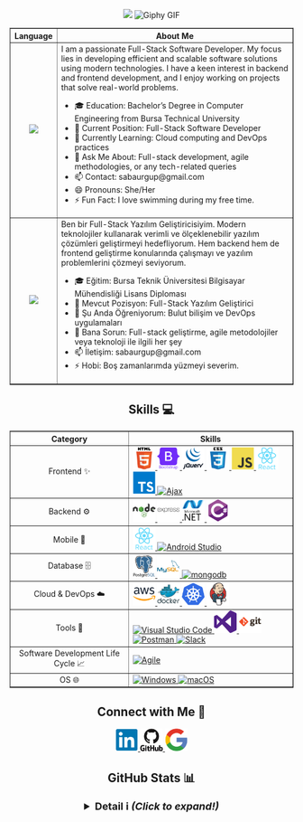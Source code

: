 <p align="center">
    <img src="https://readme-typing-svg.herokuapp.com/?lines=Hi+there,+I%27m+Saba+%C3%9Crg%C3%BCp+%F0%9F%91%8B;Welcome+to+My+Github+Profile&font=Fira%20Code&center=true&width=740&height=45&color=293462&vCenter=true&size=30">
    <img src="https://media.giphy.com/media/dyF6DUAHJ2sS1h1CMu/giphy.gif" width="480" height="269" alt="Giphy GIF"  style="" frameBorder="0" class="giphy-embed" allowFullScree>    
</p>

<table align="center" border="1" width="80%" cellpadding="10" cellspacing="10">
    <thead>
      <tr>
        <th>Language</th>
        <th>About Me</th>
      </tr>
    </thead>
    <tbody>
      <tr>
          <td align="center"><img src="https://bewerbung.co/wp-content/uploads/2018/07/bewerbung-englisch.jpg" width='96'></td>
          <td>
              I am a passionate Full-Stack Software Developer. My focus lies in developing efficient and scalable software solutions using modern technologies. I have a keen interest in backend and frontend development, and I enjoy working on projects that solve real-world problems.
              <ul>
                  <li>🎓 Education: Bachelor’s Degree in Computer Engineering from Bursa Technical University</li>
                  <li>🏢 Current Position: Full-Stack Software Developer</li>
                  <li>🌱 Currently Learning: Cloud computing and DevOps practices</li>
                  <li>💬 Ask Me About: Full-stack development, agile methodologies, or any tech-related queries</li>
                  <li>📫 Contact: sabaurgup@gmail.com</li>
                  <li>😄 Pronouns: She/Her</li>
                  <li>⚡ Fun Fact: I love swimming during my free time.</li>
              </ul> 
          </td>
      </tr>
      <tr>
          <td align="center"><img src="https://upload.wikimedia.org/wikipedia/commons/thumb/b/b4/Flag_of_Turkey.svg/1200px-Flag_of_Turkey.svg.png" width='96'></td>
          <td>
              Ben bir Full-Stack Yazılım Geliştiricisiyim. Modern teknolojiler kullanarak verimli ve ölçeklenebilir yazılım çözümleri geliştirmeyi hedefliyorum. Hem backend hem de frontend geliştirme konularında çalışmayı ve yazılım problemlerini çözmeyi seviyorum.
              <ul>
                  <li>🎓 Eğitim: Bursa Teknik Üniversitesi Bilgisayar Mühendisliği Lisans Diploması</li>
                  <li>🏢 Mevcut Pozisyon: Full-Stack Yazılım Geliştirici</li>
                  <li>🌱 Şu Anda Öğreniyorum: Bulut bilişim ve DevOps uygulamaları</li>
                  <li>💬 Bana Sorun: Full-stack geliştirme, agile metodolojiler veya teknoloji ile ilgili her şey</li>
                  <li>📫 İletişim: sabaurgup@gmail.com</li>
                  <li>⚡ Hobi: Boş zamanlarımda yüzmeyi severim.</li>
              </ul> 
          </td>
      </tr>
    </tbody>
</table>

<h2 align="center">Skills 💻 </h2>

<table align="center" border="1" width="80%" cellpadding="10" cellspacing="10">
    <thead>
      <tr>
        <th>Category</th>
        <th>Skills</th>
      </tr>
    </thead>
    <tbody>
      <tr>
          <td align="center">Frontend ✨ </td>
          <td>
              <a href="https://developer.mozilla.org/en-US/docs/Web/HTML" target="_blank" rel="noreferrer">
                <img src="https://raw.githubusercontent.com/devicons/devicon/master/icons/html5/html5-original-wordmark.svg" alt="html5" width="40" height="40"/>
            </a>
            <a href="https://getbootstrap.com" target="_blank" rel="noreferrer">
                <img src="https://raw.githubusercontent.com/devicons/devicon/master/icons/bootstrap/bootstrap-plain-wordmark.svg" alt="bootstrap" width="40" height="40"/>
            </a>
            <a href="https://jquery.com" target="_blank" rel="noreferrer">
                <img src="https://raw.githubusercontent.com/devicons/devicon/master/icons/jquery/jquery-original-wordmark.svg" alt="jquery" width="40" height="40"/>
            </a>
            <a href="https://developer.mozilla.org/en-US/docs/Web/CSS" target="_blank" rel="noreferrer">
                <img src="https://raw.githubusercontent.com/devicons/devicon/master/icons/css3/css3-original-wordmark.svg" alt="css3" width="40" height="40"/>
            </a>
            <a href="https://developer.mozilla.org/en-US/docs/Web/JavaScript" target="_blank" rel="noreferrer">
                <img src="https://raw.githubusercontent.com/devicons/devicon/master/icons/javascript/javascript-original.svg" alt="javascript" width="40" height="40"/>
            </a>
            <a href="https://reactjs.org" target="_blank" rel="noreferrer">
                <img src="https://raw.githubusercontent.com/devicons/devicon/master/icons/react/react-original-wordmark.svg" alt="react" width="40" height="40"/>
            </a>
            <a href="https://www.typescriptlang.org/" target="_blank" rel="noreferrer">
                <img src="https://raw.githubusercontent.com/devicons/devicon/master/icons/typescript/typescript-original.svg" alt="typescript" width="40" height="40"/>
            </a>
            <a href="https://jquery.com" target="_blank" rel="noreferrer">
                <img src="https://upload.wikimedia.org/wikipedia/commons/thumb/a/a1/AJAX_logo_by_gengns.svg/2560px-AJAX_logo_by_gengns.svg.png" width="60" height="40" alt="Ajax"/> 
            </a>
          </td>
      </tr>
      <tr>
          <td align="center">Backend ⚙️ </td>
          <td>
              <a href="https://nodejs.org" target="_blank" rel="noreferrer">
                <img src="https://raw.githubusercontent.com/devicons/devicon/master/icons/nodejs/nodejs-original-wordmark.svg" alt="nodejs" width="40" height="40"/>
            </a>
            <a href="https://expressjs.com" target="_blank" rel="noreferrer">
                <img src="https://raw.githubusercontent.com/devicons/devicon/master/icons/express/express-original-wordmark.svg" alt="express" width="40" height="40"/>
            </a>
            <a href="https://dotnet.microsoft.com" target="_blank" rel="noreferrer">
                <img src="https://raw.githubusercontent.com/devicons/devicon/master/icons/dot-net/dot-net-original-wordmark.svg" width="40" height="40" />
            </a>
            <a href="https://docs.microsoft.com/en-us/dotnet/csharp/" target="_blank" rel="noreferrer">
                <img src="https://raw.githubusercontent.com/devicons/devicon/master/icons/csharp/csharp-original.svg" alt="csharp" width="40" height="40"/>
            </a>
          </td>
      </tr>
      <tr>
          <td align="center">Mobile 📱 </td>
          <td>
            <a href="https://reactnative.dev/" target="_blank" rel="noreferrer">
                <img src="https://raw.githubusercontent.com/devicons/devicon/master/icons/react/react-original-wordmark.svg" alt="react-native" width="40" height="40"/>
            </a>
            <a href="https://developer.android.com/studio" target="_blank" rel="noreferrer">
                <img src="https://developer.android.com/images/logos/android.svg" alt="Android Studio" width="40" height="40"/>
            </a>
          </td>
      </tr>
      <tr>
          <td align="center">Database 🗄️ </td>
          <td>
            <a href="https://www.postgresql.org" target="_blank" rel="noreferrer">
                <img src="https://raw.githubusercontent.com/devicons/devicon/master/icons/postgresql/postgresql-original-wordmark.svg" alt="postgresql" width="40" height="40"/>
            </a>
            <a href="https://www.mysql.com/" target="_blank" rel="noreferrer">
                <img src="https://raw.githubusercontent.com/devicons/devicon/master/icons/mysql/mysql-original-wordmark.svg" alt="mysql" width="40" height="40"/>
            </a>
            <a href="https://www.mongodb.com/" target="_blank" rel="noreferrer">
                <img src="https://webimages.mongodb.com/_com_assets/cms/kuyjf3vea2hg34taa-horizontal_default_slate_blue.svg?auto=format%252Ccompress" width="80" height="40" alt="mongodb"/>
            </a>
          </td>
      </tr>
      <tr>
          <td align="center">Cloud & DevOps ☁️ </td>
          <td>
            <a href="https://aws.amazon.com/" target="_blank" rel="noreferrer">
                <img src="https://raw.githubusercontent.com/devicons/devicon/master/icons/amazonwebservices/amazonwebservices-original-wordmark.svg" alt="AWS" width="40" height="40"/>
            </a>
            <a href="https://www.docker.com/" target="_blank" rel="noreferrer">
                <img src="https://raw.githubusercontent.com/devicons/devicon/master/icons/docker/docker-original-wordmark.svg" alt="Docker" width="40" height="40"/>
            </a>
            <a href="https://kubernetes.io/" target="_blank" rel="noreferrer">
                <img src="https://raw.githubusercontent.com/devicons/devicon/master/icons/kubernetes/kubernetes-original.svg" alt="Kubernetes" width="40" height="40"/>
            </a>
            <a href="https://www.jenkins.io/" target="_blank" rel="noreferrer">
                <img src="https://raw.githubusercontent.com/devicons/devicon/master/icons/jenkins/jenkins-original.svg" alt="Jenkins" width="40" height="40"/>
            </a>
          </td>
      </tr>
      <tr>
          <td align="center">Tools 🚀 </td>
          <td>
            <a href="https://code.visualstudio.com/" target="_blank" rel="noreferrer">
                <img src="https://user-images.githubusercontent.com/59020581/117362577-18555280-aec4-11eb-94ef-401c9f28eb38.png" alt="Visual Studio Code" width="40" height="40"/>
            </a>
            <a href="https://visualstudio.microsoft.com/" target="_blank" rel="noreferrer">
                <img src="https://raw.githubusercontent.com/devicons/devicon/master/icons/visualstudio/visualstudio-plain.svg" alt="Visual Studio" width="40" height="40"/>
            </a>
            <a href="https://git-scm.com/" target="_blank" rel="noreferrer">
                <img src="https://raw.githubusercontent.com/devicons/devicon/master/icons/git/git-original-wordmark.svg" alt="Git" width="40" height="40"/>
            </a>
            <a href="https://postman.com" target="_blank" rel="noreferrer">
                <img src="https://www.vectorlogo.zone/logos/getpostman/getpostman-icon.svg" alt="Postman" width="40" height="40"/>
            </a>
            <a href="https://slack.com/" target="_blank" rel="noreferrer">
                <img src="https://upload.wikimedia.org/wikipedia/commons/thumb/b/b9/Slack_Technologies_Logo.svg/2560px-Slack_Technologies_Logo.svg.png" width="80" height="30" alt="Slack"/>
            </a>
          </td>
      </tr>
      <tr>
          <td align="center">Software Development Life Cycle 📈 </td>
          <td>
            <a href="https://en.wikipedia.org/wiki/Agile_software_development" target="_blank" rel="noreferrer">
                <img src="https://img.shields.io/badge/-Agile-333333?style=flat&logo=agile" alt="Agile" width="60" height="40"/>
            </a>
          </td>
      </tr>
      <tr>
          <td align="center">OS 🌐 </td>
          <td>
            <a href="https://www.microsoft.com/windows" target="_blank" rel="noreferrer">
                <img src="https://upload.wikimedia.org/wikipedia/commons/thumb/5/5f/Windows_logo_-_2012.svg/480px-Windows_logo_-_2012.svg.png" width="40" height="40" alt="Windows"/>
            </a>
            <a href="https://www.apple.com/macos/" target="_blank" rel="noreferrer">
                <img src="https://user-images.githubusercontent.com/81612480/170157154-a7c13e18-f437-4e10-8ed3-8b10339482f5.png" width="40" height="40" alt="macOS"/>
            </a>
          </td>
      </tr>
    </tbody>
</table>

<h2 align="center">Connect with Me 🔗 </h2>

<p align="center">
    <a href="https://www.linkedin.com/in/saba-urgup/" target="_blank" rel="noreferrer">
        <img src="https://raw.githubusercontent.com/devicons/devicon/master/icons/linkedin/linkedin-original.svg" alt="linkedin" width="40" height="40"/>
    </a>
    <a href="https://github.com/SabaUrgup" target="_blank" rel="noreferrer">
        <img src="https://raw.githubusercontent.com/devicons/devicon/master/icons/github/github-original-wordmark.svg" alt="github" width="40" height="40"/>
    </a>
    <a href="mailto:sabaurgup@gmail.com" target="_blank" rel="noreferrer">
        <img src="https://raw.githubusercontent.com/devicons/devicon/master/icons/google/google-original.svg" alt="email" width="40" height="40"/>
    </a>
</p>

<h2 align="center">GitHub Stats 📊 </h2>

<details align="center">
    <summary style="font-weight: bold; font-size: 18px">
      <b>Detail ℹ️</b>
      <i>(Click to expand!)</i>
    </summary>
    <p align="center">
        <img src="https://github-readme-stats.vercel.app/api?username=SabaUrgup&show_icons=true&theme=radical" alt="Saba's GitHub stats"/>
    </p>
    <p align="center">
        <img src="https://github-readme-stats.vercel.app/api/top-langs/?username=SabaUrgup&show_icons=true&theme=dark&layout=compact" alt="Most Used Languages"/>
    </p>
    <p align="center">
      <img src="https://github-readme-streak-stats.herokuapp.com/?user=SabaUrgup&theme=tokyonight" alt="Saba's GitHub streak stats"/>
    </p>
    <p align="center">
        <img src="https://komarev.com/ghpvc/?username=SabaUrgup&color=blue&style=flat-square" alt="Visitor Count"/>
    </p>
    <p align="center">
        <b>Note:</b> Top languages is only a metric of the languages my public code consists of and doesn't reflect experience or skill level.
    </p>
</details>
               
